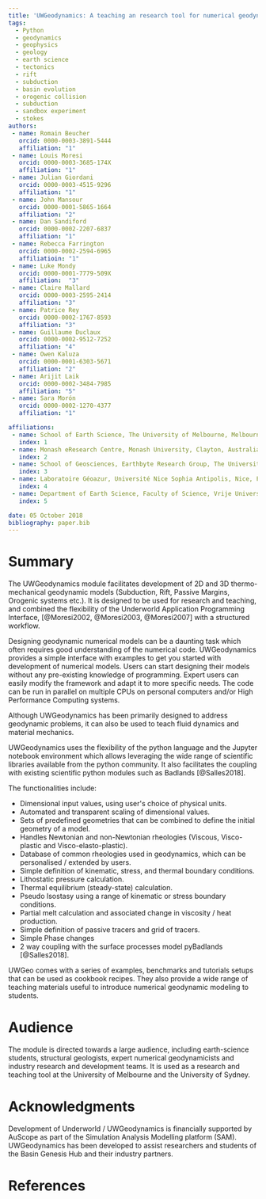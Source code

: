 ```yaml
---
title: 'UWGeodynamics: A teaching an research tool for numerical geodynamic modelling'
tags:
  - Python
  - geodynamics
  - geophysics
  - geology
  - earth science
  - tectonics
  - rift
  - subduction
  - basin evolution
  - orogenic collision
  - subduction
  - sandbox experiment
  - stokes
authors:
 - name: Romain Beucher
   orcid: 0000-0003-3891-5444
   affiliation: "1"
 - name: Louis Moresi
   orcid: 0000-0003-3685-174X
   affiliation: "1"
 - name: Julian Giordani
   orcid: 0000-0003-4515-9296
   affiliation: "1"
 - name: John Mansour
   orcid: 0000-0001-5865-1664
   affiliation: "2"
 - name: Dan Sandiford
   orcid: 0000-0002-2207-6837
   affiliation: "1"
 - name: Rebecca Farrington
   orcid: 0000-0002-2594-6965
   affiliatioin: "1"
 - name: Luke Mondy
   orcid: 0000-0001-7779-509X
   affiliation:  "3"
 - name: Claire Mallard
   orcid: 0000-0003-2595-2414
   affiliation: "3"
 - name: Patrice Rey
   orcid: 0000-0002-1767-8593
   affiliation: "3"
 - name: Guillaume Duclaux
   orcid: 0000-0002-9512-7252
   affiliation: "4"
 - name: Owen Kaluza
   orcid: 0000-0001-6303-5671
   affiliation: "2"
 - name: Arijit Laik
   orcid: 0000-0002-3484-7985
   affiliation: "5"
 - name: Sara Morón
   orcid: 0000-0002-1270-4377
   affiliation: "1"

affiliations:
 - name: School of Earth Science, The University of Melbourne, Melbourne, Australia
   index: 1
 - name: Monash eResearch Centre, Monash University, Clayton, Australia
   index: 2
 - name: School of Geosciences, Earthbyte Research Group, The University of Sydney, Australia
   index: 3
 - name: Laboratoire Géoazur, Université Nice Sophia Antipolis, Nice, France
   index: 4
 - name: Department of Earth Science, Faculty of Science, Vrije Universiteit, Amsterdam
   index: 5

date: 05 October 2018
bibliography: paper.bib
---
```


# Summary

The UWGeodynamics module facilitates development of 2D and 3D thermo-mechanical
geodynamic models (Subduction, Rift, Passive Margins, Orogenic systems etc.).
It is designed to be used for research and teaching, and combined the flexibility
of the Underworld Application Programming Interface, 
[@Moresi2002, @Moresi2003, @Moresi2007] with a structured workflow.

Designing geodynamic numerical models can be a daunting task which
often requires good understanding of the numerical code.
UWGeodynamics provides a simple interface with examples to get you started
with development of numerical models. Users can start designing their models without any
pre-existing knowledge of programming. Expert users can easily modify the
framework and adapt it to more specific needs. The code can be run in parallel
on multiple CPUs on personal computers and/or High Performance Computing systems.

Although UWGeodynamics has been primarily designed to address geodynamic
problems, it can also be used to teach fluid dynamics and material mechanics.

UWGeodynamics uses the flexibility of the python language and the Jupyter
notebook environment which allows leveraging the wide range of scientific
libraries available from the python community.
It also facilitates the coupling with existing scientific python modules such
as Badlands [@Salles2018].

The functionalities include:

- Dimensional input values, using user's choice of physical units.
- Automated and transparent scaling of dimensional values.
- Sets of predefined geometries that can be combined to define the
  initial geometry of a model.
- Handles Newtonian and non-Newtonian rheologies (Viscous, Visco-plastic and
  Visco-elasto-plastic).
- Database of common rheologies used in geodynamics, which can be
  personalised / extended by users.
- Simple definition of kinematic, stress, and thermal boundary conditions.
- Lithostatic pressure calculation.
- Thermal equilibrium (steady-state) calculation.
- Pseudo Isostasy using a range of kinematic or stress boundary conditions.
- Partial melt calculation and associated change in viscosity / heat production.
- Simple definition of passive tracers and grid of tracers.
- Simple Phase changes
- 2 way coupling with the surface processes model pyBadlands [@Salles2018].

UWGeo comes with a series of examples, benchmarks and tutorials setups that can
be used as cookbook recipes. They also provide a wide range of teaching materials
useful to introduce numerical geodynamic modeling to students.

# Audience

The module is directed towards a large audience, including earth-science
students, structural geologists, expert numerical geodynamicists and
industry research and development teams. It is used as a research and teaching
tool at the University of Melbourne and the University of Sydney.

# Acknowledgments

Development of Underworld / UWGeodynamics is financially supported by AuScope as
part of the Simulation Analysis Modelling platform (SAM).
UWGeodynamics has been developed to assist researchers and students of the
Basin Genesis Hub and their industry partners.


# References
